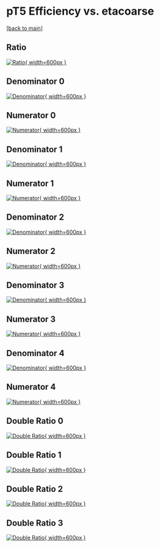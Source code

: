 # pT5 Efficiency vs. etacoarse

[[back to main](./)]



## Ratio

[![Ratio](../mtv/var/pT5_loweta_11_1_eff_etacoarse.png){ width=600px }](../mtv/var/pT5_loweta_11_1_eff_etacoarse.pdf)

## Denominator 0

[![Denominator](../mtv/den/pT5_loweta_11_1_eff_etacoarse_den0.png){ width=600px }](../mtv/den/pT5_loweta_11_1_eff_etacoarse_den0.pdf)

## Numerator 0

[![Numerator](../mtv/num/pT5_loweta_11_1_eff_etacoarse_num0.png){ width=600px }](../mtv/num/pT5_loweta_11_1_eff_etacoarse_num0.pdf)

## Denominator 1

[![Denominator](../mtv/den/pT5_loweta_11_1_eff_etacoarse_den1.png){ width=600px }](../mtv/den/pT5_loweta_11_1_eff_etacoarse_den1.pdf)

## Numerator 1

[![Numerator](../mtv/num/pT5_loweta_11_1_eff_etacoarse_num1.png){ width=600px }](../mtv/num/pT5_loweta_11_1_eff_etacoarse_num1.pdf)

## Denominator 2

[![Denominator](../mtv/den/pT5_loweta_11_1_eff_etacoarse_den2.png){ width=600px }](../mtv/den/pT5_loweta_11_1_eff_etacoarse_den2.pdf)

## Numerator 2

[![Numerator](../mtv/num/pT5_loweta_11_1_eff_etacoarse_num2.png){ width=600px }](../mtv/num/pT5_loweta_11_1_eff_etacoarse_num2.pdf)

## Denominator 3

[![Denominator](../mtv/den/pT5_loweta_11_1_eff_etacoarse_den3.png){ width=600px }](../mtv/den/pT5_loweta_11_1_eff_etacoarse_den3.pdf)

## Numerator 3

[![Numerator](../mtv/num/pT5_loweta_11_1_eff_etacoarse_num3.png){ width=600px }](../mtv/num/pT5_loweta_11_1_eff_etacoarse_num3.pdf)

## Denominator 4

[![Denominator](../mtv/den/pT5_loweta_11_1_eff_etacoarse_den4.png){ width=600px }](../mtv/den/pT5_loweta_11_1_eff_etacoarse_den4.pdf)

## Numerator 4

[![Numerator](../mtv/num/pT5_loweta_11_1_eff_etacoarse_num4.png){ width=600px }](../mtv/num/pT5_loweta_11_1_eff_etacoarse_num4.pdf)

## Double Ratio 0

[![Double Ratio](../mtv/ratio/pT5_loweta_11_1_eff_etacoarse_ratio0.png){ width=600px }](../mtv/ratio/pT5_loweta_11_1_eff_etacoarse_ratio0.pdf)

## Double Ratio 1

[![Double Ratio](../mtv/ratio/pT5_loweta_11_1_eff_etacoarse_ratio1.png){ width=600px }](../mtv/ratio/pT5_loweta_11_1_eff_etacoarse_ratio1.pdf)

## Double Ratio 2

[![Double Ratio](../mtv/ratio/pT5_loweta_11_1_eff_etacoarse_ratio2.png){ width=600px }](../mtv/ratio/pT5_loweta_11_1_eff_etacoarse_ratio2.pdf)

## Double Ratio 3

[![Double Ratio](../mtv/ratio/pT5_loweta_11_1_eff_etacoarse_ratio3.png){ width=600px }](../mtv/ratio/pT5_loweta_11_1_eff_etacoarse_ratio3.pdf)

